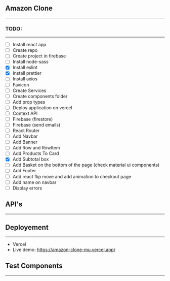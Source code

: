 ## Amazon Clone
----

### TODO:
----

* [ ] Install react app
* [ ] Create repo
* [ ] Create project in firebase
* [ ] Install node-sass
* [x] Install eslint
* [x] Install prettier
* [ ] Install axios
* [ ] Favicon
* [ ] Create Services
* [ ] Create components folder
* [ ] Add prop types
* [ ] Deploy application on vercel
* [ ] Context API
* [ ] Firebase (firestore)
* [ ] Firebase (send emails)
* [ ] React Router
* [ ] Add Navbar
* [ ] Add Banner
* [ ] Add Row and RowItem
* [ ] Add Products To Card
* [x] Add Subtotal box
* [ ] Add Basket on the bottom of the page (check material ui components)
* [ ] Add Footer
* [ ] Add react flip move and add animation to checkout page
* [ ] Add name on navbar
* [ ] Display errors

## API's
----


## Deployement
----

* Vercel
* Live demo: https://amazon-clone-mu.vercel.app/

## Test Components
----


